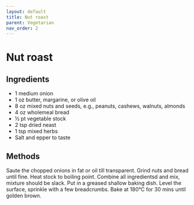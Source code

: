 ```yaml
---
layout: default
title: Nut roast
parent: Vegetarian
nav_order: 2
---
```


# Nut roast

## Ingredients

* 1 medium onion
* 1 oz butter, margarine, or olive oil
* 8 oz mixed nuts and seeds, e.g., peanuts, cashews, walnuts, almonds
* 4 oz wholemeal bread
* ½ pt vegetable stock
* 2 tsp dried neast
* 1 tsp mixed herbs
* Salt and epper to taste

## Methods

Saute the chopped onions in fat or oil till transparent.
Grind nuts and bread until fine.
Heat stock to boiling point.
Combine all ingredientsd and mix, mixture should be slack.
Put in a greased shallow baking dish.
Level the surface, sprinkle with a few breadcrumbs.
Bake at 180°C for 30 mins until golden brown.
